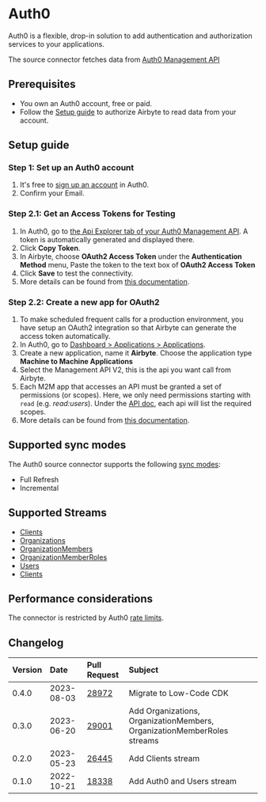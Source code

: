 # Auth0

Auth0 is a flexible, drop-in solution to add authentication and authorization services to your applications.

The source connector fetches data from [Auth0 Management API](https://auth0.com/docs/api/authentication#introduction)

## Prerequisites

* You own an Auth0 account, free or paid.
* Follow the [Setup guide](#setup-guide) to authorize Airbyte to read data from your account.

## Setup guide

### Step 1: Set up an Auth0 account

1. It's free to [sign up an account](https://auth0.com/signup) in Auth0.
2. Confirm your Email.

### Step 2.1: Get an Access Tokens for Testing

1. In Auth0, go to [the Api Explorer tab of your Auth0 Management API](https://manage.auth0.com/#/apis/management/explorer). A token is automatically generated and displayed there.
2. Click **Copy Token**.
3. In Airbyte, choose **OAuth2 Access Token** under the **Authentication Method** menu, Paste the token to the text box of **OAuth2 Access Token**
4. Click **Save** to test the connectivity.
5. More details can be found from [this documentation](https://auth0.com/docs/secure/tokens/access-tokens/get-management-api-access-tokens-for-testing).

### Step 2.2: Create a new app for OAuth2

1. To make scheduled frequent calls for a production environment, you have setup an OAuth2 integration so that Airbyte can generate the access token automatically.
2. In Auth0, go to [Dashboard > Applications > Applications](https://manage.auth0.com/?#/applications).
3. Create a new application, name it **Airbyte**. Choose the application type **Machine to Machine Applications**
4. Select the Management API V2, this is the api you want call from Airbyte.
5. Each M2M app that accesses an API must be granted a set of permissions (or scopes). Here, we only need permissions starting with `read` (e.g. *read:users*). Under the [API doc](https://auth0.com/docs/api/management/v2#!/Users/get_users), each api will list the required scopes.
6. More details can be found from [this documentation](https://auth0.com/docs/secure/tokens/access-tokens/get-management-api-access-tokens-for-production).

## Supported sync modes

The Auth0 source connector supports the following [sync modes](https://docs.airbyte.com/cloud/core-concepts#connection-sync-modes):
 - Full Refresh
 - Incremental

## Supported Streams

- [Clients](https://auth0.com/docs/api/management/v2#!/Clients/get_clients)
- [Organizations](https://auth0.com/docs/api/management/v2#!/Organizations/get_organizations)
- [OrganizationMembers](https://auth0.com/docs/api/management/v2#!/Organizations/get_members)
- [OrganizationMemberRoles](https://auth0.com/docs/api/management/v2#!/Organizations/get_organization_member_roles)
- [Users](https://auth0.com/docs/api/management/v2#!/Users/get_users)
- [Clients](https://auth0.com/docs/api/management/v2/clients/get-clients)

## Performance considerations

The connector is restricted by Auth0 [rate limits](https://auth0.com/docs/troubleshoot/customer-support/operational-policies/rate-limit-policy/management-api-endpoint-rate-limits).

## Changelog

| Version | Date       | Pull Request                                             | Subject                                                                        |
|:--------|:-----------|:---------------------------------------------------------|:-------------------------------------------------------------------------------|
|  0.4.0  | 2023-08-03 | [28972](https://github.com/airbytehq/airbyte/pull/28972) | Migrate to Low-Code CDK                                                        |
|  0.3.0  | 2023-06-20 | [29001](https://github.com/airbytehq/airbyte/pull/29001) | Add Organizations, OrganizationMembers, OrganizationMemberRoles streams        |
|  0.2.0  | 2023-05-23 | [26445](https://github.com/airbytehq/airbyte/pull/26445) | Add Clients stream                                                             |
|  0.1.0  | 2022-10-21 | [18338](https://github.com/airbytehq/airbyte/pull/18338) | Add Auth0 and Users stream                                                     |

